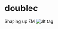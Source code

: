 # doublec

Shaping up ZM
![alt tag](https://filer.sensaway.co.nz/seafhttp/files/9a874626-f126-4b26-9137-05b8fc03a292/DoubleC.PNG)
